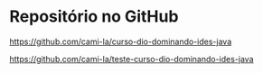 # Repositório no GitHub
https://github.com/cami-la/curso-dio-dominando-ides-java

https://github.com/cami-la/teste-curso-dio-dominando-ides-java

